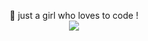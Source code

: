 <p align="center">
  💜 just a girl who loves to code !
  <br>
  <img style="margin: auto;" src="https://encrypted-tbn0.gstatic.com/images?q=tbn:ANd9GcT6XRZsRsMtRa775kJ1Ar6bTdaQOU-weofBEQ&s">
</p>
